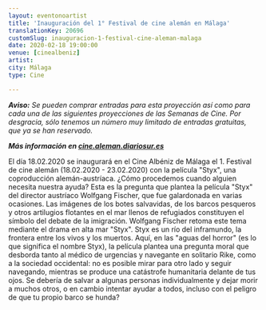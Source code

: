 ```yaml
---
layout: eventonoartist
title: 'Inauguración del 1° Festival de cine alemán en Málaga'
translationKey: 20696
customSlug: inauguracion-1-festival-cine-aleman-malaga
date: 2020-02-18 19:00:00
venue: [cinealbeniz]
artist: 
city: Málaga
type: Cine

---
```

<em><strong>Aviso:</strong> Se pueden comprar entradas para esta proyección así como para cada una de las siguientes proyecciones de las Semanas de Cine. Por desgracia, sólo tenemos un número muy limitado de entradas gratuitas, que ya se han reservado. 

<strong>Más información en  <a href="http://cine.aleman.diariosur.es" rel="noopener noreferrer" target="_blank">cine.aleman.diariosur.es</a></strong></em>

El día 18.02.2020 se inaugurará en el Cine Albéniz de Málaga el 1. Festival de cine alemán (18.02.2020 - 23.02.2020) con la película "Styx", una coproducción alemán-austríaca. ¿Cómo procedemos cuando alguien necesita nuestra ayuda? Esta es la pregunta que plantea la película "Styx" del director austríaco Wolfgang Fischer, que fue galardonada en varias ocasiones. Las imágenes de los botes salvavidas, de los barcos pesqueros y otros artilugios flotantes en el mar llenos de refugiados constituyen el símbolo del debate de la imigración. Wolfgang Fischer retoma este tema mediante el drama en alta mar "Styx". Styx es un río del inframundo, la frontera entre los vivos y los muertos. Aquí, en las "aguas del horror" (es lo que significa el nombre Styx), la película plantea una pregunta moral que desborda tanto al médico de urgencias y navegante en solitario Rike, como a la sociedad occidental: no es posible mirar para otro lado y seguir navegando, mientras se produce una catástrofe humanitaria delante de tus ojos. Se debería de salvar a algunas personas individualmente y dejar morir a muchos otros, o en cambio intentar ayudar a todos, incluso con el peligro de que tu propio barco se hunda?

